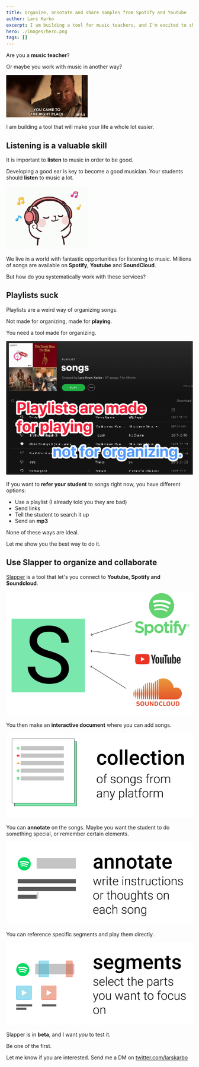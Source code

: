```yaml
---
title: Organize, annotate and share samples from Spotify and Youtube
author: Lars Karbo
excerpt: I am building a tool for music teachers, and I'm excited to show it to you. It let's you combine the power of existing music services, and effectively work with ...
hero: ./images/hero.png
tags: []
---
```


Are you a **music teacher**?

Or maybe you work with music in another way?

<img alt="Right place" src="images/rightplace.gif" small  />

I am building a tool that will make your life a whole lot easier.

## Listening is a valuable skill

It is important to **listen** to music in order to be good.

Developing a good ear is key to become a good musician. Your students should **listen** to music a lot.

<img alt="Listening to music" src="images/listening.gif" small />

We live in a world with fantastic opportunities for listening to music. Millions of songs are available on **Spotify**, **Youtube** and **SoundCloud**.

But how do you systematically work with these services?

## Playlists suck

Playlists are a weird way of organizing songs.

Not made for organizing, made for **playing**.

You need a tool made for organizing.

<img alt="Playlist" src="images/playlist.png"  />

If you want to **refer your student** to songs right now, you have different options:

* Use a playlist (I already told you they are bad)
* Send links
* Tell the student to search it up
* Send an **mp3**

None of these ways are ideal.

Let me show you the best way to do it.

## Use Slapper to organize and collaborate

[Slapper](https://slapper.io) is a tool that let's you connect to **Youtube, Spotify and Soundcloud**.

<img alt="Youtube, Spotify and Soundcloud to Slapper" src="images/yss.png" small  />

You then make an **interactive document** where you can add songs.

<img alt="Collection of songs from any platform into an interactive document" src="images/anyplatform.png" small  />

You can **annotate** on the songs. Maybe you want the student to do something special, or remember certain elements.

<img alt="Use slapper to write instructions or thoughts on each song" src="images/annotate.png" small  />

You can reference specific segments and play them directly.

<img alt="Select the segments you want to focus on" src="images/segments.png" small  />

Slapper is in **beta**, and I want *you* to test it.

Be one of the first.

Let me know if you are interested. Send me a DM on [twitter.com/larskarbo](https://twitter.com/larskarbo)